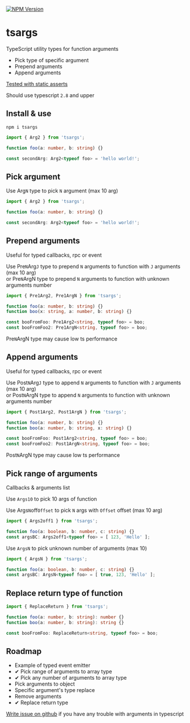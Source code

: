 [![NPM Version](https://badge.fury.io/js/tsargs.svg?style=flat)](https://www.npmjs.com/package/tsargs)

# tsargs

TypeScript utility types for function arguments

* Pick type of specific argument
* Prepend arguments
* Append arguments

[Tested with static asserts](/lib/test.ts)

Should use typescript `2.8` and upper

## Install & use

```
npm i tsargs
```

```ts
import { Arg2 } from 'tsargs';

function foo(a: number, b: string) {}

const secondArg: Arg2<typeof foo> = 'hello world!';
```

## Pick argument

Use Arg`N` type to pick `N` argument (max 10 arg)

```ts
import { Arg2 } from 'tsargs';

function foo(a: number, b: string) {}

const secondArg: Arg2<typeof foo> = 'hello world!';
```

## Prepend arguments

Useful for typed callbacks, rpc or event 

Use Pre`N`Arg`J` type to prepend `N` arguments to function with `J` arguments (max 10 arg)  
or Pre`N`ArgN type to prepend `N` arguments to function with unknown arguments number

```ts
import { Pre1Arg2, Pre1ArgN } from 'tsargs';

function foo(a: number, b: string) {}
function boo(x: string, a: number, b: string) {}

const booFromFoo: Pre1Arg2<string, typeof foo> = boo;
const booFromFoo2: Pre1ArgN<string, typeof foo> = boo;
```

Pre`N`ArgN type may cause low ts performance

## Append arguments

Useful for typed callbacks, rpc or event 

Use Post`N`Arg`J` type to append `N` arguments to function with `J` arguments (max 10 arg)  
or Post`N`ArgN type to append `N` arguments to function with unknown arguments number

```ts
import { Post1Arg2, Post1ArgN } from 'tsargs';

function foo(a: number, b: string) {}
function boo(a: number, b: string, x: string) {}

const booFromFoo: Post1Arg2<string, typeof foo> = boo;
const booFromFoo2: Post1ArgN<string, typeof foo> = boo;
```

Post`N`ArgN type may cause low ts performance

## Pick range of arguments

Callbacks & arguments list

Use `Args10` to pick 10 args of function  

Use Args`N`off`Offset` to pick `N` args with `Offset` offset (max 10 arg)

```ts
import { Args2off1 } from 'tsargs';

function foo(a: boolean, b: number, c: string) {}
const argsBC: Args2off1<typeof foo> = [ 123, 'Hello' ];
```

Use `ArgsN` to pick unknown number of arguments (max 10)

```ts
import { ArgsN } from 'tsargs';

function foo(a: boolean, b: number, c: string) {}
const argsBC: ArgsN<typeof foo> = [ true, 123, 'Hello' ];
```

## Replace return type of function

```ts
import { ReplaceReturn } from 'tsargs';

function foo(a: number, b: string): number {}
function boo(a: number, b: string): string {}

const booFromFoo: ReplaceReturn<string, typeof foo> = boo;
```

## Roadmap

* Example of typed event emitter
* ✔ Pick range of arguments to array type
* ✔ Pick any number of arguments to array type
* Pick arguments to object
* Specific argument's type replace
* Remove arguments
* ✔ Replace return type

[Write issue on github](https://github.com/Morglod/tsargs/issues) if you have any trouble with arguments in typescript
